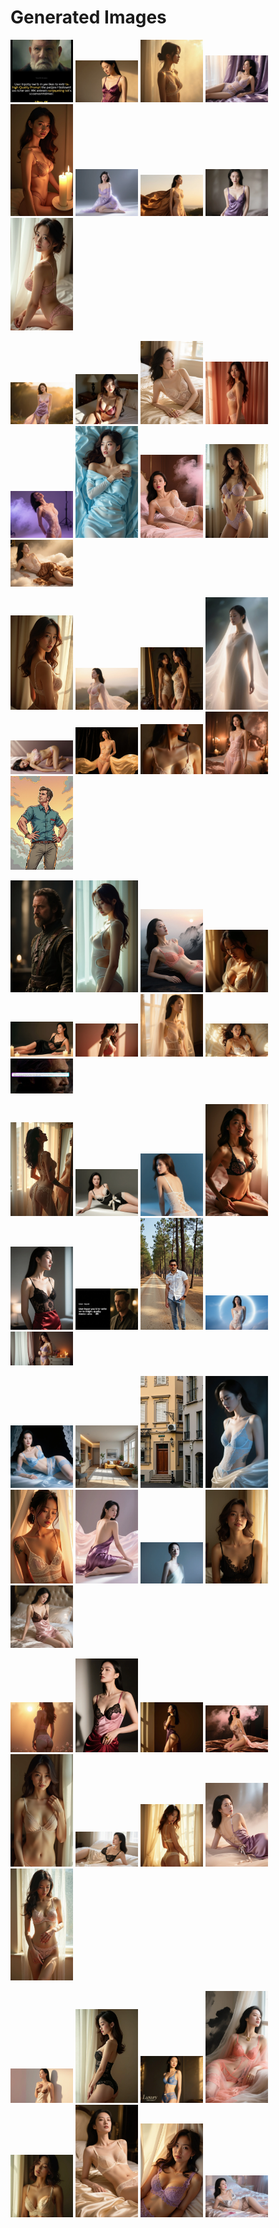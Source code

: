 # Generated Images



<img src="2025_09_01_01.webp" width="100"/> <img src="2025_09_01_02.webp" width="100"/> <img src="2025_09_01_03.webp" width="100"/> <img src="2025_09_01_04.webp" width="100"/> <img src="2025_09_01_05.webp" width="100"/> <img src="2025_09_01_06.webp" width="100"/> <img src="2025_09_01_07.webp" width="100"/> <img src="2025_09_01_08.webp" width="100"/> <img src="2025_09_01_09.webp" width="100"/>

<img src="2025_09_01_10.webp" width="100"/> <img src="2025_09_01_11.webp" width="100"/> <img src="2025_09_01_12.webp" width="100"/> <img src="2025_09_01_13.webp" width="100"/> <img src="2025_09_01_14.webp" width="100"/> <img src="2025_09_01_15.webp" width="100"/> <img src="2025_09_01_16.webp" width="100"/> <img src="2025_09_01_17.webp" width="100"/> <img src="2025_09_01_18.webp" width="100"/>

<img src="2025_09_01_19.webp" width="100"/> <img src="2025_09_01_20.webp" width="100"/> <img src="2025_09_01_21.webp" width="100"/> <img src="2025_09_01_22.webp" width="100"/> <img src="2025_09_01_23.webp" width="100"/> <img src="2025_09_01_24.webp" width="100"/> <img src="2025_09_01_25.webp" width="100"/> <img src="2025_09_01_26.webp" width="100"/> <img src="2025_09_01_27.webp" width="100"/>

<img src="2025_09_01_28.webp" width="100"/> <img src="2025_09_01_29.webp" width="100"/> <img src="2025_09_01_30.webp" width="100"/> <img src="2025_09_01_31.webp" width="100"/> <img src="2025_09_01_32.webp" width="100"/> <img src="2025_09_01_33.webp" width="100"/> <img src="2025_09_01_34.webp" width="100"/> <img src="2025_09_01_35.webp" width="100"/> <img src="2025_09_01_36.webp" width="100"/>

<img src="2025_09_01_37.webp" width="100"/> <img src="2025_09_01_38.webp" width="100"/> <img src="2025_09_01_39.webp" width="100"/> <img src="2025_09_01_40.webp" width="100"/> <img src="2025_09_01_41.webp" width="100"/> <img src="2025_09_01_42.webp" width="100"/> <img src="2025_09_01_43.webp" width="100"/> <img src="2025_09_01_44.webp" width="100"/> <img src="2025_09_01_45.webp" width="100"/>

<img src="2025_09_01_46.webp" width="100"/> <img src="2025_09_01_47.webp" width="100"/> <img src="2025_09_01_48.webp" width="100"/> <img src="2025_09_01_49.webp" width="100"/> <img src="2025_09_01_50.webp" width="100"/> <img src="2025_09_01_51.webp" width="100"/> <img src="2025_09_01_52.webp" width="100"/> <img src="2025_09_01_53.webp" width="100"/> <img src="2025_09_01_54.webp" width="100"/>

<img src="2025_09_01_55.webp" width="100"/> <img src="2025_09_01_56.webp" width="100"/> <img src="2025_09_01_57.webp" width="100"/> <img src="2025_09_01_58.webp" width="100"/> <img src="2025_09_01_59.webp" width="100"/> <img src="2025_09_01_60.webp" width="100"/> <img src="2025_09_01_61.webp" width="100"/> <img src="2025_09_01_62.webp" width="100"/> <img src="2025_09_01_63.webp" width="100"/>

<img src="2025_09_01_64.webp" width="100"/> <img src="2025_09_01_65.webp" width="100"/> <img src="2025_09_01_66.webp" width="100"/> <img src="2025_09_01_67.webp" width="100"/> <img src="2025_09_01_68.webp" width="100"/> <img src="2025_09_01_69.webp" width="100"/> <img src="2025_09_01_70.webp" width="100"/> <img src="2025_09_01_71.webp" width="100"/>